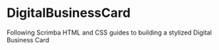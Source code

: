 # DigitalBusinessCard
Following Scrimba HTML and CSS guides to building a stylized Digital Business Card
